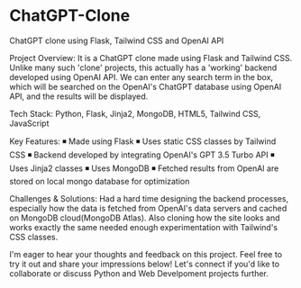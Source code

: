 # ChatGPT-Clone
ChatGPT clone using Flask, Tailwind CSS and OpenAI API

Project Overview: It is a ChatGPT clone made using Flask and Tailwind CSS. Unlike many such 'clone' projects, this actually has a 'working' backend developed using OpenAI API. We can enter any search term in the box, which will be searched on the OpenAI's ChatGPT database using OpenAI API, and the results will be displayed.

Tech Stack: Python, Flask, Jinja2, MongoDB, HTML5, Tailwind CSS, JavaScript

Key Features:
◾ Made using Flask
◾ Uses static CSS classes by Tailwind CSS
◾ Backend developed by integrating OpenAI's GPT 3.5 Turbo API
◾ Uses Jinja2 classes
◾ Uses MongoDB
◾ Fetched results from OpenAI are stored on local mongo database for optimization

Challenges & Solutions: Had a hard time designing the backend processes, especially how the data is fetched from OpenAI's data servers and cached on MongoDB cloud(MongoDB Atlas). Also cloning how the site looks and works exactly the same needed enough experimentation with Tailwind's CSS classes.

I'm eager to hear your thoughts and feedback on this project. Feel free to try it out and share your impressions below! Let's connect if you'd like to collaborate or discuss Python and Web Develpoment projects further.
